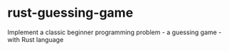 # rust-guessing-game
Implement a classic beginner programming problem - a guessing game - with Rust language
